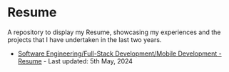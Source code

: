 # Resume
A repository to display my Resume, showcasing my experiences and the projects that I have undertaken in the last two years.

<!-- - [Software Engineering/Full-Stack Development/Mobile Development - Resume](https://drive.google.com/file/d/1DmqrPgC5WqbbTSyiKchZEpU1xeCt4lAC/view?usp=sharing) - Last updated: 19th January, 2022 -->

- [Software Engineering/Full-Stack Development/Mobile Development - Resume](https://drive.google.com/file/d/1sqe7vHxwuPbk_0pwn6vqoybeWDXQLSoK/view?usp=sharing) - Last updated: 5th May, 2024

<!-- - [A cleaner version of the above SWE Resume](https://drive.google.com/file/d/1qjjQEnt9hK3LSBTuC8jtJMtNDzWaHwQp/view?usp=sharing) - Last Updated 7th July, 2021 -->

